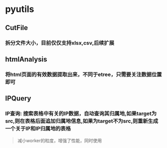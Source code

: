 # pyutils


## CutFile

### 拆分文件大小，目前仅仅支持xlsx,csv,后续扩展


## htmlAnalysis

### 将html页面的有效数据提取出来，不同于etree，只需要关注数据位置即可


## IPQuery

### IP查询: 搜索表格中有关的IP数据，自动查询其归属地,如果target为src,则在表格后面追加归属地信息,如果为target不为src,则重新生成一个关于IP和IP归属地的表格

> 减小worker的粒度，增强了性能，同时使用